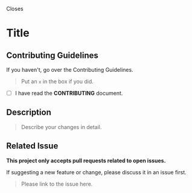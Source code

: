 Closes

# Title

## Contributing Guidelines

If you haven't, go over the Contributing Guidelines.

> Put an `x` in the box if you did.

- [ ] I have read the **CONTRIBUTING** document.

## Description

> Describe your changes in detail.

## Related Issue

**This project only accepts pull requests related to open issues.**

If suggesting a new feature or change, please discuss it in an issue first.

> Please link to the issue here.
